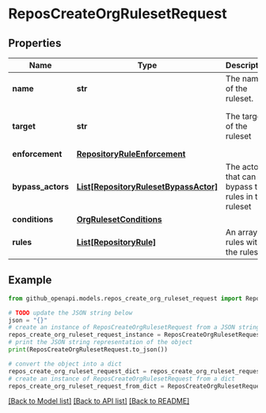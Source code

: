 # ReposCreateOrgRulesetRequest


## Properties

Name | Type | Description | Notes
------------ | ------------- | ------------- | -------------
**name** | **str** | The name of the ruleset. | 
**target** | **str** | The target of the ruleset | [optional] [default to 'branch']
**enforcement** | [**RepositoryRuleEnforcement**](RepositoryRuleEnforcement.md) |  | 
**bypass_actors** | [**List[RepositoryRulesetBypassActor]**](RepositoryRulesetBypassActor.md) | The actors that can bypass the rules in this ruleset | [optional] 
**conditions** | [**OrgRulesetConditions**](OrgRulesetConditions.md) |  | [optional] 
**rules** | [**List[RepositoryRule]**](RepositoryRule.md) | An array of rules within the ruleset. | [optional] 

## Example

```python
from github_openapi.models.repos_create_org_ruleset_request import ReposCreateOrgRulesetRequest

# TODO update the JSON string below
json = "{}"
# create an instance of ReposCreateOrgRulesetRequest from a JSON string
repos_create_org_ruleset_request_instance = ReposCreateOrgRulesetRequest.from_json(json)
# print the JSON string representation of the object
print(ReposCreateOrgRulesetRequest.to_json())

# convert the object into a dict
repos_create_org_ruleset_request_dict = repos_create_org_ruleset_request_instance.to_dict()
# create an instance of ReposCreateOrgRulesetRequest from a dict
repos_create_org_ruleset_request_from_dict = ReposCreateOrgRulesetRequest.from_dict(repos_create_org_ruleset_request_dict)
```
[[Back to Model list]](../README.md#documentation-for-models) [[Back to API list]](../README.md#documentation-for-api-endpoints) [[Back to README]](../README.md)


